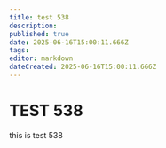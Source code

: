 ```yaml
---
title: test 538
description: 
published: true
date: 2025-06-16T15:00:11.666Z
tags: 
editor: markdown
dateCreated: 2025-06-16T15:00:11.666Z
---
```


# TEST 538
this is test 538
